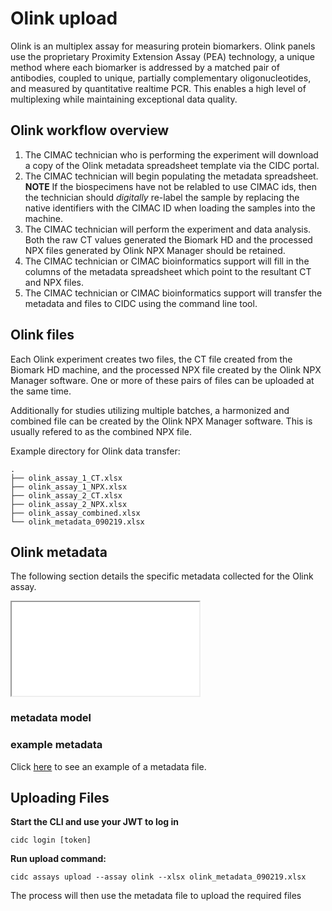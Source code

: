 # Olink upload
Olink is an multiplex assay for measuring protein biomarkers. Olink panels use the proprietary Proximity Extension Assay (PEA) technology, a unique method where each biomarker is addressed by a matched pair of antibodies, coupled to unique, partially complementary oligonucleotides, and measured by quantitative realtime PCR. This enables a high level of multiplexing while
maintaining exceptional data quality. 

## Olink workflow overview
1. The CIMAC technician who is performing the experiment will download a copy of the Olink metadata spreadsheet template via the CIDC portal.
2. The CIMAC technician will begin populating the metadata spreadsheet. **NOTE** If the biospecimens have not be relabled to use CIMAC ids, then the technician should *digitally* re-label the sample by replacing the native identifiers with the CIMAC ID when loading the samples into the machine.
3. The CIMAC technician will perform the experiment and data analysis. Both the raw CT values generated the Biomark HD and the processed NPX files generated by Olink NPX Manager should be retained.
4. The CIMAC technician or CIMAC bioinformatics support will fill in the columns of the metadata spreadsheet which point to the resultant CT and NPX files.
5. The CIMAC technician or CIMAC bioinformatics support will transfer the metadata and files to CIDC using the command line tool.


## Olink files

Each Olink experiment creates two files, the CT file created from the Biomark HD machine, and the processed NPX file created by the Olink NPX Manager software. One or more of these pairs of files can be uploaded at the same time.

Additionally for studies utilizing multiple batches, a harmonized and combined file can be created by the Olink NPX Manager software. This is usually refered to as the combined NPX file.

Example directory for Olink data transfer:
```
.
├── olink_assay_1_CT.xlsx
├── olink_assay_1_NPX.xlsx
├── olink_assay_2_CT.xlsx
├── olink_assay_2_NPX.xlsx
├── olink_assay_combined.xlsx
└── olink_metadata_090219.xlsx
```

## Olink metadata

The following section details the specific metadata collected for the Olink assay.

<div>
    <iframe src="templates.metadata.olink_template.html"></iframe> 
</div>

### metadata model

### example metadata
Click [here](https://github.com/CIMAC-CIDC/cidc-schemas/raw/master/template_examples/olink_template.xlsx) to see an example of a metadata file.

## Uploading Files

**Start the CLI and use your JWT to log in**
~~~~
cidc login [token]
~~~~

**Run upload command:**
~~~~
cidc assays upload --assay olink --xlsx olink_metadata_090219.xlsx
~~~~

The process will then use the metadata file to upload the required files
